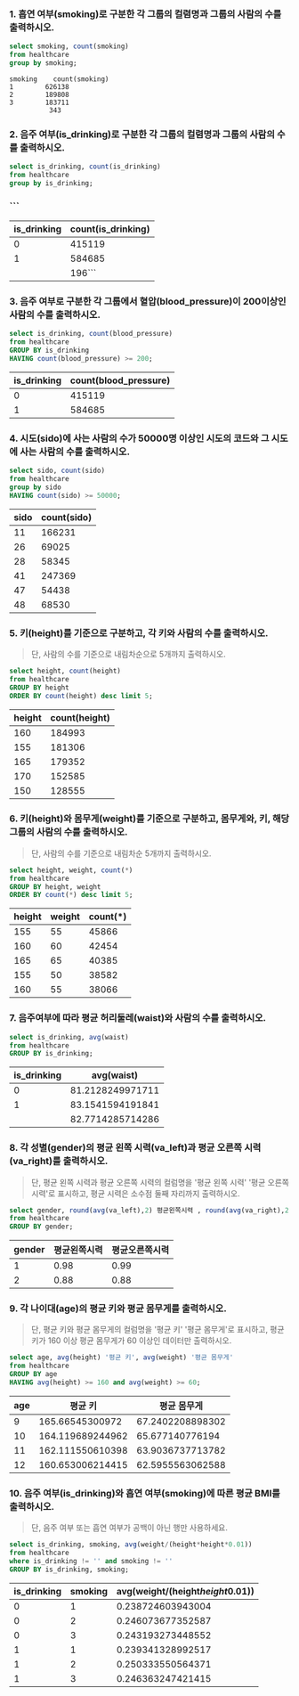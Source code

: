 ### 1. 흡연 여부(smoking)로 구분한 각 그룹의 컬렴명과 그룹의 사람의 수를 출력하시오.

```sql
select smoking, count(smoking)
from healthcare
group by smoking;
```

```text
smoking    count(smoking)
1        626138
2        189808
3        183711
          343
```

### 2. 음주 여부(is_drinking)로 구분한 각 그룹의 컬렴명과 그룹의 사람의 수를 출력하시오.

```sql
select is_drinking, count(is_drinking)
from healthcare
group by is_drinking;
```

### ```

| is_drinking | count(is_drinking) |
| ----------- | ------------------ |
| 0           | 415119             |
| 1           | 584685             |
|             | 196```             |

### 3. 음주 여부로 구분한 각 그룹에서 혈압(blood_pressure)이 200이상인 사람의 수를 출력하시오.

```sql
select is_drinking, count(blood_pressure)
from healthcare
GROUP BY is_drinking
HAVING count(blood_pressure) >= 200;
```

| is_drinking | count(blood_pressure) |
| ----------- | --------------------- |
| 0           | 415119                |
| 1           | 584685                |

### 

### 4. 시도(sido)에 사는 사람의 수가 50000명 이상인 시도의 코드와 그 시도에 사는 사람의 수를 출력하시오.

```sql
select sido, count(sido)
from healthcare
group by sido
HAVING count(sido) >= 50000;
```

| sido | count(sido) |
| ---- | ----------- |
| 11   | 166231      |
| 26   | 69025       |
| 28   | 58345       |
| 41   | 247369      |
| 47   | 54438       |
| 48   | 68530       |

### 5. 키(height)를 기준으로 구분하고, 각 키와 사람의 수를 출력하시오.

> 단, 사람의 수를 기준으로 내림차순으로 5개까지 출력하시오.

```sql
select height, count(height)
from healthcare
GROUP BY height
ORDER BY count(height) desc limit 5;
```

| height | count(height) |
| ------ | ------------- |
| 160    | 184993        |
| 155    | 181306        |
| 165    | 179352        |
| 170    | 152585        |
| 150    | 128555        |

### 6. 키(height)와 몸무게(weight)를 기준으로 구분하고, 몸무게와, 키, 해당 그룹의 사람의 수를 출력하시오.

> 단, 사람의 수를 기준으로 내림차순 5개까지 출력하시오.

```sql
select height, weight, count(*)
from healthcare
GROUP BY height, weight
ORDER BY count(*) desc limit 5;
```

| height | weight | count(*) |
| ------ | ------ | -------- |
| 155    | 55     | 45866    |
| 160    | 60     | 42454    |
| 165    | 65     | 40385    |
| 155    | 50     | 38582    |
| 160    | 55     | 38066    |

### 7. 음주여부에 따라 평균 허리둘레(waist)와 사람의 수를 출력하시오.

```sql
select is_drinking, avg(waist)
from healthcare
GROUP BY is_drinking;
```

| is_drinking | avg(waist)       |
| ----------- | ---------------- |
| 0           | 81.2128249971711 |
| 1           | 83.1541594191841 |
|             | 82.7714285714286 |

### 8. 각 성별(gender)의 평균 왼쪽 시력(va_left)과 평균 오른쪽 시력(va_right)를 출력하시오.

> 단, 평균 왼쪽 시력과 평균 오른쪽 시력의 컬럼명을 '평균 왼쪽 시력' '평균 오른쪽 시력'로 표시하고, 평균 시력은 소수점 둘째 자리까지 출력하시오.

```sql
select gender, round(avg(va_left),2) 평균왼쪽시력 , round(avg(va_right),2) 평균오른쪽시력
from healthcare
GROUP BY gender;
```

| gender | 평균왼쪽시력 | 평균오른쪽시력 |
| ------ | ------ | ------- |
| 1      | 0.98   | 0.99    |
| 2      | 0.88   | 0.88    |

### 9. 각 나이대(age)의 평균 키와 평균 몸무게를 출력하시오.

> 단, 평균 키와 평균 몸무게의 컬럼명을 '평균 키' '평균 몸무게'로 표시하고, 평균키가 160 이상 평균 몸무게가 60 이상인 데이터만 출력하시오.

```sql
select age, avg(height) '평균 키', avg(weight) '평균 몸무게'
from healthcare 
GROUP BY age
HAVING avg(height) >= 160 and avg(weight) >= 60; 
```

| age | 평균 키             | 평균 몸무게           |
| --- | ---------------- | ---------------- |
| 9   | 165.66545300972  | 67.2402208898302 |
| 10  | 164.119689244962 | 65.677140776194  |
| 11  | 162.111550610398 | 63.9036737713782 |
| 12  | 160.653006214415 | 62.5955563062588 |

### 10. 음주 여부(is_drinking)와 흡연 여부(smoking)에 따른 평균 BMI를 출력하시오.

> 단, 음주 여부 또는 흡연 여부가 공백이 아닌 행만 사용하세요.

```sql
select is_drinking, smoking, avg(weight/(height*height*0.01))
from healthcare
where is_drinking != '' and smoking != ''
GROUP BY is_drinking, smoking;
```

| is_drinking | smoking | avg(weight/(height*height*0.01)) |
| ----------- | ------- | -------------------------------- |
| 0           | 1       | 0.238724603943004                |
| 0           | 2       | 0.246073677352587                |
| 0           | 3       | 0.243193273448552                |
| 1           | 1       | 0.239341328992517                |
| 1           | 2       | 0.250333550564371                |
| 1           | 3       | 0.246363247421415                |